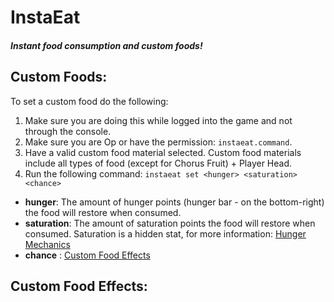 # InstaEat
##### Instant food consumption and custom foods!


## **Custom Foods:**
To set a custom food do the following:
1. Make sure you are doing this while logged into the game and not through the console.
2. Make sure you are Op or have the permission: `instaeat.command`.
3. Have a valid custom food material selected. Custom food materials include all types of food (except for Chorus Fruit) + Player Head.
4. Run the following command: `instaeat set <hunger> <saturation> <chance>`
  - **hunger**: The amount of hunger points (hunger bar - on the bottom-right) the food will restore when consumed.
  - **saturation**: The amount of saturation points the food will restore when consumed. Saturation is a hidden stat, for more information: [Hunger Mechanics](https://minecraft.gamepedia.com/Hunger#Mechanics)
  - **chance** : [Custom Food Effects](docs/README.md#custom-food-effects)
  
  ## **Custom Food Effects:**
